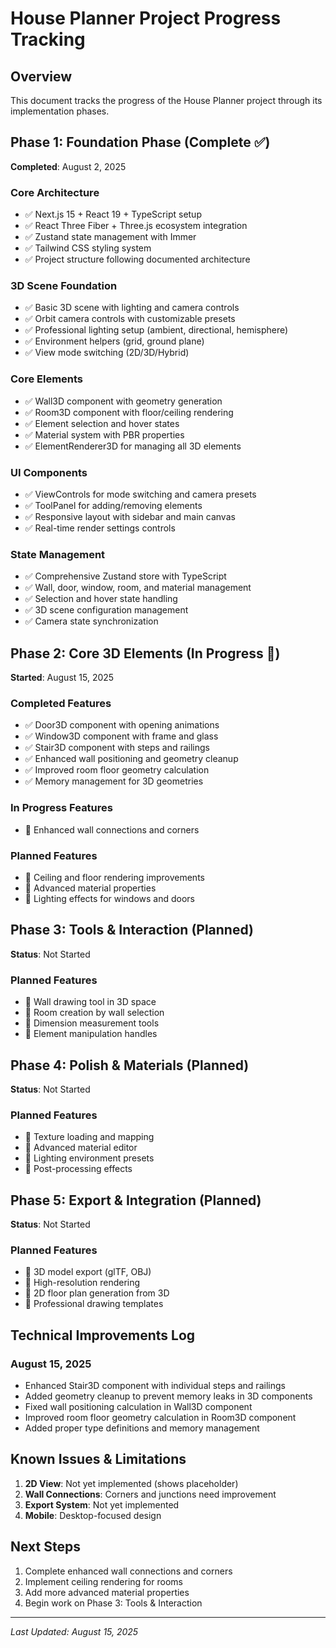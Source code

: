 # House Planner Project Progress Tracking

## Overview
This document tracks the progress of the House Planner project through its implementation phases.

## Phase 1: Foundation Phase (Complete ✅)
**Completed**: August 2, 2025

### Core Architecture
- ✅ Next.js 15 + React 19 + TypeScript setup
- ✅ React Three Fiber + Three.js ecosystem integration
- ✅ Zustand state management with Immer
- ✅ Tailwind CSS styling system
- ✅ Project structure following documented architecture

### 3D Scene Foundation
- ✅ Basic 3D scene with lighting and camera controls
- ✅ Orbit camera controls with customizable presets
- ✅ Professional lighting setup (ambient, directional, hemisphere)
- ✅ Environment helpers (grid, ground plane)
- ✅ View mode switching (2D/3D/Hybrid)

### Core Elements
- ✅ Wall3D component with geometry generation
- ✅ Room3D component with floor/ceiling rendering
- ✅ Element selection and hover states
- ✅ Material system with PBR properties
- ✅ ElementRenderer3D for managing all 3D elements

### UI Components
- ✅ ViewControls for mode switching and camera presets
- ✅ ToolPanel for adding/removing elements
- ✅ Responsive layout with sidebar and main canvas
- ✅ Real-time render settings controls

### State Management
- ✅ Comprehensive Zustand store with TypeScript
- ✅ Wall, door, window, room, and material management
- ✅ Selection and hover state handling
- ✅ 3D scene configuration management
- ✅ Camera state synchronization

## Phase 2: Core 3D Elements (In Progress 🚧)
**Started**: August 15, 2025

### Completed Features
- ✅ Door3D component with opening animations
- ✅ Window3D component with frame and glass
- ✅ Stair3D component with steps and railings
- ✅ Enhanced wall positioning and geometry cleanup
- ✅ Improved room floor geometry calculation
- ✅ Memory management for 3D geometries

### In Progress Features
- 🔧 Enhanced wall connections and corners

### Planned Features
- 🔧 Ceiling and floor rendering improvements
- 🔧 Advanced material properties
- 🔧 Lighting effects for windows and doors

## Phase 3: Tools & Interaction (Planned)
**Status**: Not Started

### Planned Features
- 📝 Wall drawing tool in 3D space
- 📝 Room creation by wall selection
- 📝 Dimension measurement tools
- 📝 Element manipulation handles

## Phase 4: Polish & Materials (Planned)
**Status**: Not Started

### Planned Features
- 📝 Texture loading and mapping
- 📝 Advanced material editor
- 📝 Lighting environment presets
- 📝 Post-processing effects

## Phase 5: Export & Integration (Planned)
**Status**: Not Started

### Planned Features
- 📝 3D model export (glTF, OBJ)
- 📝 High-resolution rendering
- 📝 2D floor plan generation from 3D
- 📝 Professional drawing templates

## Technical Improvements Log

### August 15, 2025
- Enhanced Stair3D component with individual steps and railings
- Added geometry cleanup to prevent memory leaks in 3D components
- Fixed wall positioning calculation in Wall3D component
- Improved room floor geometry calculation in Room3D component
- Added proper type definitions and memory management

## Known Issues & Limitations

1. **2D View**: Not yet implemented (shows placeholder)
2. **Wall Connections**: Corners and junctions need improvement
3. **Export System**: Not yet implemented
4. **Mobile**: Desktop-focused design

## Next Steps

1. Complete enhanced wall connections and corners
2. Implement ceiling rendering for rooms
3. Add more advanced material properties
4. Begin work on Phase 3: Tools & Interaction

---
*Last Updated: August 15, 2025*